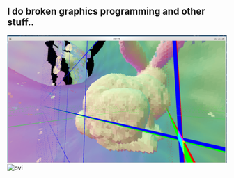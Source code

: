 ## I do broken graphics programming and other stuff..
![dragon](https://github.com/Kataneco/kataneco/blob/main/dragon.png?raw=true)
<img src="https://github-readme-stats.vercel.app/api/top-langs?username=Kataneco&show_icons=true&locale=en&layout=compact&theme=chartreuse-dark" alt="ovi" />
